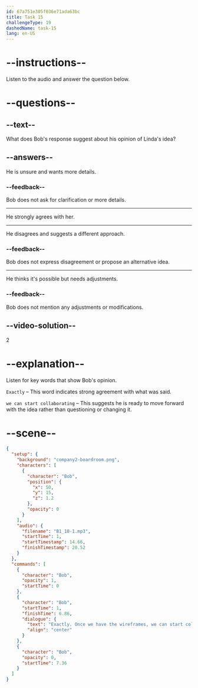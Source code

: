```yaml
---
id: 67a751e305f036e71ada63bc
title: Task 15
challengeType: 19
dashedName: task-15
lang: en-US
---
```


<!-- (Audio) Bob: Exactly. Once we have the wireframes, we can start collaborating with the developers to implement the front-end design. -->

# --instructions--

Listen to the audio and answer the question below.

# --questions--

## --text--

What does Bob's response suggest about his opinion of Linda's idea?

## --answers--

He is unsure and wants more details.

### --feedback--

Bob does not ask for clarification or more details.

---

He strongly agrees with her.

---

He disagrees and suggests a different approach.

### --feedback--

Bob does not express disagreement or propose an alternative idea.

---

He thinks it's possible but needs adjustments.

### --feedback--

Bob does not mention any adjustments or modifications.

## --video-solution--

2

# --explanation--

Listen for key words that show Bob's opinion.  

`Exactly` – This word indicates strong agreement with what was said.  

`we can start collaborating` – This suggests he is ready to move forward with the idea rather than questioning or changing it.

# --scene--

```json
{
  "setup": {
    "background": "company2-boardroom.png",
    "characters": [
      {
        "character": "Bob",
        "position": {
          "x": 50,
          "y": 15,
          "z": 1.2
        },
        "opacity": 0
      }
    ],
    "audio": {
      "filename": "B1_10-1.mp3",
      "startTime": 1,
      "startTimestamp": 14.66,
      "finishTimestamp": 20.52
    }
  },
  "commands": [
    {
      "character": "Bob",
      "opacity": 1,
      "startTime": 0
    },
    {
      "character": "Bob",
      "startTime": 1,
      "finishTime": 6.86,
      "dialogue": {
        "text": "Exactly. Once we have the wireframes, we can start collaborating with the developers to implement the front-end design.",
        "align": "center"
      }
    },
    {
      "character": "Bob",
      "opacity": 0,
      "startTime": 7.36
    }
  ]
}
```
